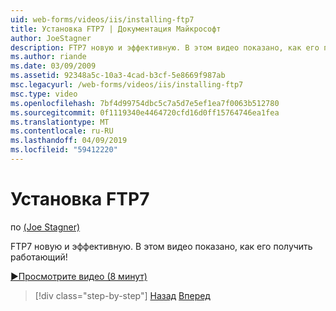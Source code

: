 ```yaml
---
uid: web-forms/videos/iis/installing-ftp7
title: Установка FTP7 | Документация Майкрософт
author: JoeStagner
description: FTP7 новую и эффективную. В этом видео показано, как его получить работающий!
ms.author: riande
ms.date: 03/09/2009
ms.assetid: 92348a5c-10a3-4cad-b3cf-5e8669f987ab
msc.legacyurl: /web-forms/videos/iis/installing-ftp7
msc.type: video
ms.openlocfilehash: 7bf4d99754dbc5c7a5d7e5ef1ea7f0063b512780
ms.sourcegitcommit: 0f1119340e4464720cfd16d0ff15764746ea1fea
ms.translationtype: MT
ms.contentlocale: ru-RU
ms.lasthandoff: 04/09/2019
ms.locfileid: "59412220"
---
```

# <a name="installing-ftp7"></a>Установка FTP7

по [(Joe Stagner)](https://github.com/JoeStagner)

FTP7 новую и эффективную. В этом видео показано, как его получить работающий!

[&#9654;Просмотрите видео (8 минут)](https://channel9.msdn.com/Blogs/ASP-NET-Site-Videos/installing-ftp7)

> [!div class="step-by-step"]
> [Назад](creating-a-site-with-iis7-manager.md)
> [Вперед](bit-rate-throttling.md)
